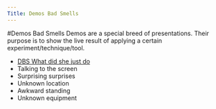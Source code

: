```yaml
---
Title: Demos Bad Smells
---
```

#Demos Bad Smells
Demos are a special breed of presentations. Their purpose is to show the live result of applying a certain experiment/technique/tool.


-  [DBS What did she just do](%base_url%/staff/tudorgirba/storytellinginthedigitalage/dbswhatdidshejustdo)
-  Talking to the screen
-  Surprising surprises 
-  Unknown location
-  Awkward standing
-  Unknown equipment
